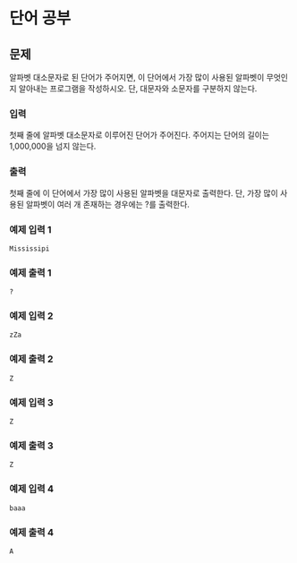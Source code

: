 # 단어 공부

## 문제
알파벳 대소문자로 된 단어가 주어지면, 이 단어에서 가장 많이 사용된 알파벳이 무엇인지 알아내는 프로그램을 작성하시오. 단, 대문자와 소문자를 구분하지 않는다.

### 입력
첫째 줄에 알파벳 대소문자로 이루어진 단어가 주어진다. 주어지는 단어의 길이는 1,000,000을 넘지 않는다.

### 출력
첫째 줄에 이 단어에서 가장 많이 사용된 알파벳을 대문자로 출력한다. 단, 가장 많이 사용된 알파벳이 여러 개 존재하는 경우에는 ?를 출력한다.

### 예제 입력 1
```
Mississipi
```

### 예제 출력 1
```
?
```

### 예제 입력 2
```
zZa
```

### 예제 출력 2
```
Z
```

### 예제 입력 3
```
Z
```

### 예제 출력 3
```
Z
```

### 예제 입력 4
```
baaa
```

### 예제 출력 4
```
A
```
